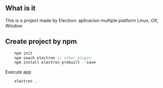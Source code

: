 ## What is it

This is a project made by Electron: aplicacion multiple platform 
*Linux, OX, Window*

## Create project by npm

```javascript
    npm init
    npm seach electron // other plugin
    npm install electron-prebuilt --save
```

Execute app
    
```shell
	electron .
```    


